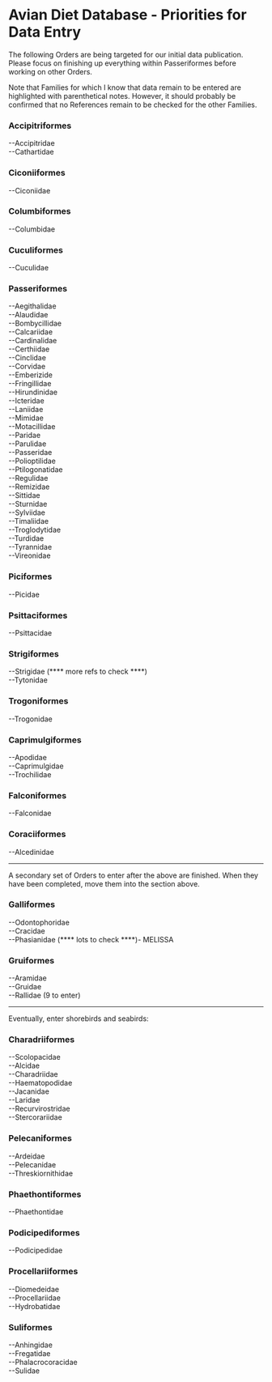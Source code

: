 Avian Diet Database - Priorities for Data Entry
===============================================

The following Orders are being targeted for our initial data publication. Please focus on 
finishing up everything within Passeriformes before working on other Orders.

Note that Families for which I know that data remain to be entered are highlighted with parenthetical notes. However, it should probably be confirmed that no References remain to be checked for the other Families.

### Accipitriformes  
--Accipitridae   
--Cathartidae    

### Ciconiiformes  
--Ciconiidae  

### Columbiformes  
--Columbidae

### Cuculiformes  
--Cuculidae   

### Passeriformes  
--Aegithalidae  
--Alaudidae  
--Bombycillidae  
--Calcariidae  
--Cardinalidae   
--Certhiidae  
--Cinclidae    
--Corvidae           
--Emberizide             
--Fringillidae          
--Hirundinidae            
--Icteridae           
--Laniidae              
--Mimidae         
--Motacillidae        
--Paridae  
--Parulidae  
--Passeridae            
--Polioptilidae  
--Ptilogonatidae  
--Regulidae  
--Remizidae    
--Sittidae  
--Sturnidae  
--Sylviidae  
--Timaliidae  
--Troglodytidae  
--Turdidae   
--Tyrannidae  
--Vireonidae   

### Piciformes  
--Picidae  

### Psittaciformes
--Psittacidae

### Strigiformes
--Strigidae   (**** more refs to check ****)   
--Tytonidae

### Trogoniformes  
--Trogonidae  

### Caprimulgiformes
--Apodidae  
--Caprimulgidae   
--Trochilidae  

### Falconiformes  
--Falconidae 

### Coraciiformes
--Alcedinidae

----------

A secondary set of Orders to enter after the above are finished. When they have been completed, move them into the section above.  
 
### Galliformes  
--Odontophoridae  
--Cracidae     
--Phasianidae (**** lots to check ****)- MELISSA

### Gruiformes  
--Aramidae  
--Gruidae     
--Rallidae (9 to enter)  


---------

Eventually, enter shorebirds and seabirds:  

### Charadriiformes
--Scolopacidae  
--Alcidae  
--Charadriidae  
--Haematopodidae  
--Jacanidae  
--Laridae  
--Recurvirostridae  
--Stercorariidae  

### Pelecaniformes
--Ardeidae  
--Pelecanidae  
--Threskiornithidae  

### Phaethontiformes
--Phaethontidae  

### Podicipediformes
--Podicipedidae  

### Procellariiformes
--Diomedeidae  
--Procellariidae  
--Hydrobatidae  

### Suliformes
--Anhingidae  
--Fregatidae  
--Phalacrocoracidae  
--Sulidae  
